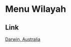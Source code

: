# Menu Wilayah

## Link

[Darwin, Australia](https://github.com/gigit-pemilu/pemilu-2024-99-luar-negeri/tree/main/pileg-dpr/hitung-suara/sub/99-luar-negeri/sub/34-darwin-australia/sub/01-darwin-australia/sub/0001-darwin-australia)


